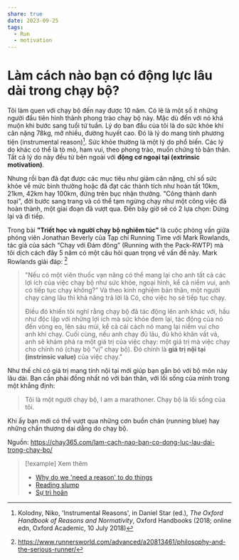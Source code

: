 ```yaml
---
share: true
date: 2023-09-25
tags:
  - Run
  - motivation
---
```


# Làm cách nào bạn có động lực lâu dài trong chạy bộ?

Tôi làm quen với chạy bộ đến nay được 10 năm. Có lẽ là một số ít những người đầu tiên hình thành phong trào chạy bộ này. Mặc dù đến với nó khá muộn khi bước sang tuổi tứ tuần. Lý do ban đầu của tôi là do sức khỏe khi cân nặng 78kg, mỡ nhiều, đường huyết cao. Đó là lý do mang tính phương tiện (instrumental reason)[^1]. Sức khỏe thường là một lý do phổ biến. Các lý do khác có thể là tò mò, ham vui, theo phong trào, muốn chứng tỏ bản thân. Tất cả lý do này đều từ bên ngoài với **động cơ ngoại tại (extrinsic motivation)**.

Nhưng rồi bạn đã đạt được các mục tiêu như giảm cân nặng, chỉ số sức khỏe về mức bình thường hoặc đã đạt các thành tích như hoàn tất 10km, 21km, 42km hay 100km, đứng trên bục nhận thưởng. "Công thành danh toại", đời bước sang trang và có thể tạm ngừng chạy như một công việc đã hoàn thành, một giai đoạn đã vượt qua. Đến bây giờ sẽ có 2 lựa chọn: Dừng lại và đi tiếp.

Trong bài **"Triết học và người chạy bộ nghiêm túc"** là cuộc phỏng vấn giữa phóng viên Jonathan Beverly của Tạp chí Running Time với Mark Rowlands, tác giả của sách “Chạy với Đám đông” (Running with the Pack-RWTP) mà tôi dịch cách đây 5 năm có một câu hỏi quan trọng về vấn đề này. Mark Rowlands giải đáp: [^2]

> "Nếu có một viên thuốc vạn năng có thể mang lại cho anh tất cả các lợi ích của việc chạy bộ như sức khỏe, ngoại hình, kể cả niềm vui, anh có tiếp tục chạy không?” Và theo kinh nghiệm bản thân, một người chạy càng lâu thì khả năng trả lời là Có, cho việc họ sẽ tiếp tục chạy.
> 
> Điều đó khiến tôi nghĩ rằng chạy bộ đã tác động lên anh khác với, hầu như độc lập với những lợi ích mà sức khỏe đem lại, tác động của nó đến vòng eo, lên sáu múi, kể cả cái cách nó mang lại niềm vui cho anh khi chạy. Cuối cùng, nếu anh chạy đủ lâu, đủ khó khăn vất vả, anh sẽ khám phá ra một giá trị của việc chạy: một giá trị mà việc chạy cho chính nó (chạy bộ “vị” chạy bộ). Đó chính là **giá trị nội tại (instrinsic value)** của việc chạy."

Như thế chỉ có giá trị mang tính nội tại mới giúp bạn gắn bó với bộ môn này lâu dài. Bạn cần phải đồng nhất nó với bản thân, với lối sống của mình trong một khẳng định:

> Tôi là một người chạy bộ, I am a marathoner. Chạy bộ là lối sống của tôi.

Khi ấy bạn mới có thể vượt qua những cơn buồn chán (running blue) hay những chấn thương dai dẳng do chạy bộ.

Nguồn: https://chay365.com/lam-cach-nao-ban-co-dong-luc-lau-dai-trong-chay-bo/

> [!example] Xem thêm
> - [Why do we 'need a reason' to do things](./Why%20do%20we%20'need%20a%20reason'%20to%20do%20things.md)
> - [Reading slump](./Reading%20slump.md)
> - [Sự trì hoãn](./S%E1%BB%B1%20tr%C3%AC%20ho%C3%A3n.md)


[^1]: Kolodny, Niko, 'Instrumental Reasons', in Daniel Star (ed.), _The Oxford Handbook of Reasons and Normativity_, Oxford Handbooks (2018; online edn, Oxford Academic, 10 July 2018)
[^2]: https://www.runnersworld.com/advanced/a20813461/philosophy-and-the-serious-runner/

